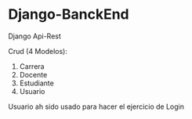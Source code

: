 # Django-BanckEnd

Django Api-Rest

Crud (4 Modelos):
1. Carrera
2. Docente
3. Estudiante
4. Usuario

Usuario ah sido usado para hacer el ejercicio de Login
